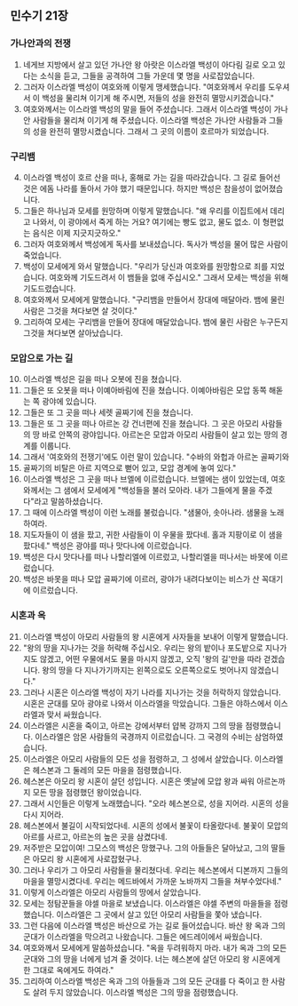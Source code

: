 ## 민수기 21장

### 가나안과의 전쟁
1. 네게브 지방에서 살고 있던 가나안 왕 아랏은 이스라엘 백성이 아다림 길로 오고 있다는 소식을 듣고, 그들을 공격하여 그들 가운데 몇 명을 사로잡았습니다.
2. 그러자 이스라엘 백성이 여호와께 이렇게 맹세했습니다. "여호와께서 우리를 도우셔서 이 백성을 물리쳐 이기게 해 주시면, 저들의 성을 완전히 멸망시키겠습니다."
3. 여호와께서는 이스라엘 백성의 말을 들어 주셨습니다. 그래서 이스라엘 백성이 가나안 사람들을 물리쳐 이기게 해 주셨습니다. 이스라엘 백성은 가나안 사람들과 그들의 성을 완전히 멸망시켰습니다. 그래서 그 곳의 이름이 호르마가 되었습니다.
### 구리뱀
4. 이스라엘 백성이 호르 산을 떠나, 홍해로 가는 길을 따라갔습니다. 그 길로 들어선 것은 에돔 나라를 돌아서 가야 했기 때문입니다. 하지만 백성은 참을성이 없어졌습니다.
5. 그들은 하나님과 모세를 원망하며 이렇게 말했습니다. "왜 우리를 이집트에서 데리고 나와서, 이 광야에서 죽게 하는 거요? 여기에는 빵도 없고, 물도 없소. 이 형편없는 음식은 이제 지긋지긋하오."
6. 그러자 여호와께서 백성에게 독사를 보내셨습니다. 독사가 백성을 물어 많은 사람이 죽었습니다.
7. 백성이 모세에게 와서 말했습니다. "우리가 당신과 여호와를 원망함으로 죄를 지었습니다. 여호와께 기도드려서 이 뱀들을 없애 주십시오." 그래서 모세는 백성을 위해 기도드렸습니다.
8. 여호와께서 모세에게 말했습니다. "구리뱀을 만들어서 장대에 매달아라. 뱀에 물린 사람은 그것을 쳐다보면 살 것이다."
9. 그리하여 모세는 구리뱀을 만들어 장대에 매달았습니다. 뱀에 물린 사람은 누구든지 그것을 쳐다보면 살아났습니다.
### 모압으로 가는 길
10. 이스라엘 백성은 길을 떠나 오봇에 진을 쳤습니다.
11. 그들은 또 오봇을 떠나 이예아바림에 진을 쳤습니다. 이예아바림은 모압 동쪽 해돋는 쪽 광야에 있습니다.
12. 그들은 또 그 곳을 떠나 세렛 골짜기에 진을 쳤습니다.
13. 그들은 또 그 곳을 떠나 아르논 강 건너편에 진을 쳤습니다. 그 곳은 아모리 사람들의 땅 바로 안쪽의 광야입니다. 아르논은 모압과 아모리 사람들이 살고 있는 땅의 경계를 이룹니다.
14. 그래서 '여호와의 전쟁기'에도 이런 말이 있습니다. "수바의 와헙과 아르논 골짜기와
15. 골짜기의 비탈은 아르 지역으로 뻗어 있고, 모압 경계에 놓여 있다."
16. 이스라엘 백성은 그 곳을 떠나 브엘에 이르렀습니다. 브엘에는 샘이 있었는데, 여호와께서는 그 샘에서 모세에게 "백성들을 불러 모아라. 내가 그들에게 물을 주겠다"라고 말씀하셨습니다.
17. 그 때에 이스라엘 백성이 이런 노래를 불렀습니다. "샘물아, 솟아나라. 샘물을 노래하여라.
18. 지도자들이 이 샘을 팠고, 귀한 사람들이 이 우물을 팠다네. 홀과 지팡이로 이 샘을 팠다네." 백성은 광야를 떠나 맛다나에 이르렀습니다.
19. 백성은 다시 맛다나를 떠나 나할리엘에 이르렀고, 나할리엘을 떠나서는 바못에 이르렀습니다.
20. 백성은 바못을 떠나 모압 골짜기에 이르러, 광야가 내려다보이는 비스가 산 꼭대기에 이르렀습니다.
### 시혼과 옥
21. 이스라엘 백성이 아모리 사람들의 왕 시혼에게 사자들을 보내어 이렇게 말했습니다.
22. "왕의 땅을 지나가는 것을 허락해 주십시오. 우리는 왕의 밭이나 포도밭으로 지나가지도 않겠고, 어떤 우물에서도 물을 마시지 않겠고, 오직 '왕의 길'만을 따라 걷겠습니다. 왕의 땅을 다 지나가기까지는 왼쪽으로도 오른쪽으로도 벗어나지 않겠습니다."
23. 그러나 시혼은 이스라엘 백성이 자기 나라를 지나가는 것을 허락하지 않았습니다. 시혼은 군대를 모아 광야로 나와서 이스라엘을 막았습니다. 그들은 야하스에서 이스라엘과 맞서 싸웠습니다.
24. 이스라엘은 시혼을 죽이고, 아르논 강에서부터 얍복 강까지 그의 땅을 점령했습니다. 이스라엘은 암몬 사람들의 국경까지 이르렀습니다. 그 국경의 수비는 삼엄하였습니다.
25. 이스라엘은 아모리 사람들의 모든 성을 점령하고, 그 성에서 살았습니다. 이스라엘은 헤스본과 그 둘레의 모든 마을을 점령했습니다.
26. 헤스본은 아모리 왕 시혼이 살던 성입니다. 시혼은 옛날에 모압 왕과 싸워 아르논까지 모든 땅을 점령했던 왕이었습니다.
27. 그래서 시인들은 이렇게 노래했습니다. "오라 헤스본으로, 성을 지어라. 시혼의 성을 다시 지어라.
28. 헤스본에서 불길이 시작되었다네. 시혼의 성에서 불꽃이 타올랐다네. 불꽃이 모압의 아르를 사르고, 아르논의 높은 곳을 삼켰다네.
29. 저주받은 모압이여! 그모스의 백성은 망했구나. 그의 아들들은 달아났고, 그의 딸들은 아모리 왕 시혼에게 사로잡혔구나.
30. 그러나 우리가 그 아모리 사람들을 물리쳤다네. 우리는 헤스본에서 디본까지 그들의 마을을 멸망시켰다네. 우리는 메드바에서 가까운 노바까지 그들을 쳐부수었다네."
31. 이렇게 이스라엘은 아모리 사람들의 땅에서 살았습니다.
32. 모세는 정탐꾼들을 야셀 마을로 보냈습니다. 이스라엘은 야셀 주변의 마을들을 점령했습니다. 이스라엘은 그 곳에서 살고 있던 아모리 사람들을 쫓아 냈습니다.
33. 그런 다음에 이스라엘 백성은 바산으로 가는 길로 들어섰습니다. 바산 왕 옥과 그의 군대가 이스라엘을 막으려고 나왔습니다. 그들은 에드레이에서 싸웠습니다.
34. 여호와께서 모세에게 말씀하셨습니다. "옥을 두려워하지 마라. 내가 옥과 그의 모든 군대와 그의 땅을 너에게 넘겨 줄 것이다. 너는 헤스본에 살던 아모리 왕 시혼에게 한 그대로 옥에게도 하여라."
35. 그리하여 이스라엘 백성은 옥과 그의 아들들과 그의 모든 군대를 다 죽이고 한 사람도 살려 두지 않았습니다. 이스라엘 백성은 그의 땅을 점령했습니다.